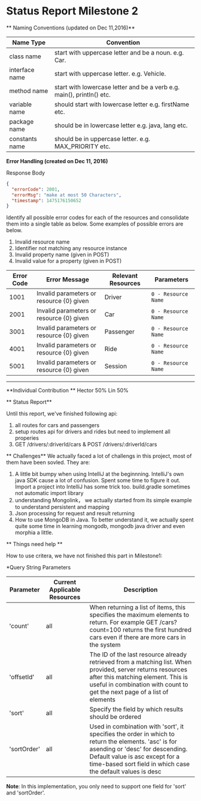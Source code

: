 # Status Report Milestone 2
** Naming Conventions (updated on Dec 11,2016)**

Name	Type | Convention 
-----------|----------
class name	| start with uppercase letter and be a noun. e.g. Car.
interface name	| start with uppercase letter. e.g. Vehicle.
method name	|  start with lowercase letter and be a verb e.g. main(), println() etc.
variable name	| should start with lowercase letter e.g. firstName etc.
package name	| should be in lowercase letter e.g. java, lang etc.
constants name	| should be in uppercase letter. e.g. MAX_PRIORITY etc.

**Error Handling (created on Dec 11, 2016)**

Response Body

```json
{
  "errorCode": 2001,
  "errorMsg": "make at most 50 Characters",
  "timestamp": 1475176150652
}
```

Identify all possible error codes for each of the resources and consolidate them into a single table as below. Some 
examples of possible errors are below.

1. Invalid resource name
2. Identifier not matching any resource instance
3. Invalid property name (given in POST)
4. Invalid value for a property (given in POST)


Error Code  | Error Message    | Relevant Resources  | Parameters
----------- | ----------|------------ |-------------
1001  | Invalid parameters or resource {0} given  | Driver  | `0 - Resource Name`
2001  | Invalid parameters or resource {0} given  | Car  | `0 - Resource Name`
3001  | Invalid parameters or resource {0} given  | Passenger  | `0 - Resource Name`
4001  | Invalid parameters or resource {0} given  | Ride  | `0 - Resource Name`
5001  | Invalid parameters or resource {0} given  | Session  | `0 - Resource Name`
----


**Individual Contribution **
Hector 50%
Lin 50%

** Status Report**

Until this report, we've finished following api:

1. all routes for cars and passengers
2. setup routes api for drivers and rides but need to implement all properies
3. GET /drivers/:driverId/cars & POST /drivers/:driverId/cars

** Challenges**
We actually faced a lot of challengs in this project, most of them have been sovled. They are:

1. A little bit bumpy when using IntelliJ at the beginnning. IntelliJ's own java SDK cause a lot of confusion. Spent some time to figure it out. Import a project into IntelliJ has some trick too. build.gradle sometimes not automatic import library
2. understanding Mongolink， we actually started from its simple example to understand persistent and mapping
3. Json processing for request and result returning
4. How to use MongoDB in Java. To better understand it, we actually spent quite some time in learning mongodb, mongodb java driver and even morphia a little.

** Things need help **

 How to use critera, we have not finished this part  in Milestone1: 

*Query String Parameters

Parameter	| Current Applicable Resources |	Description
----------|------------------------------|-------------
'count'	| all	| When returning a list of items, this specifies the maximum elements to return. For example GET /cars?count=100 returns the first hundred cars even if there are more cars in the system
'offsetId' |	all	| The ID of the last resource already retrieved from a matching list. When provided, server returns resources after this matching element. This is useful in combination with count to get the next page of a list of elements
'sort' | 	all	| Specify the field by which results should be ordered
'sortOrder' |	all	| Used in combination with 'sort', it specifies the order in which to return the elements. 'asc' is for asending or 'desc' for descending. Default value is asc except for a time-based sort field in which case the default values is desc
**Note**: In this implementation, you only need to support one field for 'sort' and 'sortOrder'.
